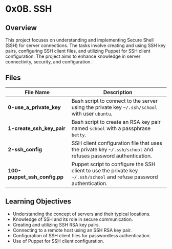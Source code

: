 # 0x0B. SSH

## Overview
This project focuses on understanding and implementing Secure Shell (SSH) for server connections. The tasks involve creating and using SSH key pairs, configuring SSH client files, and utilizing Puppet for SSH client configuration. The project aims to enhance knowledge in server connectivity, security, and configuration.

## Files

| File Name                   | Description                                                                                   |
|-----------------------------|-----------------------------------------------------------------------------------------------|
| **0-use_a_private_key**     | Bash script to connect to the server using the private key `~/.ssh/school` with user `ubuntu`. |
| **1-create_ssh_key_pair**   | Bash script to create an RSA key pair named `school` with a passphrase `betty`.               |
| **2-ssh_config**            | SSH client configuration file that uses the private key `~/.ssh/school` and refuses password authentication. |
| **100-puppet_ssh_config.pp**| Puppet script to configure the SSH client to use the private key `~/.ssh/school` and refuse password authentication. |

## Learning Objectives

- Understanding the concept of servers and their typical locations.
- Knowledge of SSH and its role in secure communication.
- Creating and utilizing SSH RSA key pairs.
- Connecting to a remote host using an SSH RSA key pair.
- Configuration of SSH client files for passwordless authentication.
- Use of Puppet for SSH client configuration.

